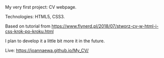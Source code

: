My very first project: CV webpage.

Technologies: HTML5, CSS3.

Based on tutorial from https://www.flynerd.pl/2018/07/stworz-cv-w-html-i-css-krok-po-kroku.html

I plan to develop it a little bit more it in the future.

Live: https://joannaewa.github.io/My_CV/

